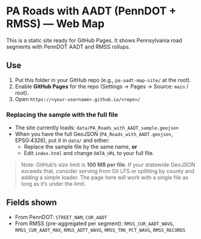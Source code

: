 # PA Roads with AADT (PennDOT + RMSS) — Web Map

This is a static site ready for GitHub Pages. It shows Pennsylvania road segments with PennDOT AADT and RMSS rollups.

## Use

1. Put this folder in your GitHub repo (e.g., `pa-aadt-map-site/` at the root).
2. Enable **GitHub Pages** for the repo (Settings → Pages → Source: `main` / root).
3. Open `https://<your-username>.github.io/<repo>/`

### Replacing the sample with the full file
- The site currently loads: `data/PA_Roads_with_AADT_sample.geojson`
- When you have the full GeoJSON (`PA_Roads_with_AADT.geojson`, EPSG:4326), put it in `data/` and either:
  - Replace the sample file by the same name, **or**
  - Edit `index.html` and change `DATA_URL` to your full file.

> Note: GitHub’s size limit is **100 MB per file**. If your statewide GeoJSON exceeds that, consider serving from Git LFS or splitting by county and adding a simple loader. The page here will work with a single file as long as it’s under the limit.

## Fields shown
- From PennDOT: `STREET_NAM`, `CUR_AADT`
- From RMSS (pre-aggregated per segment): `RMSS_CUR_AADT_WAVG`, `RMSS_CUR_AADT_MAX`, `RMSS_ADTT_WAVG`, `RMSS_TRK_PCT_WAVG`, `RMSS_RECORDS`

